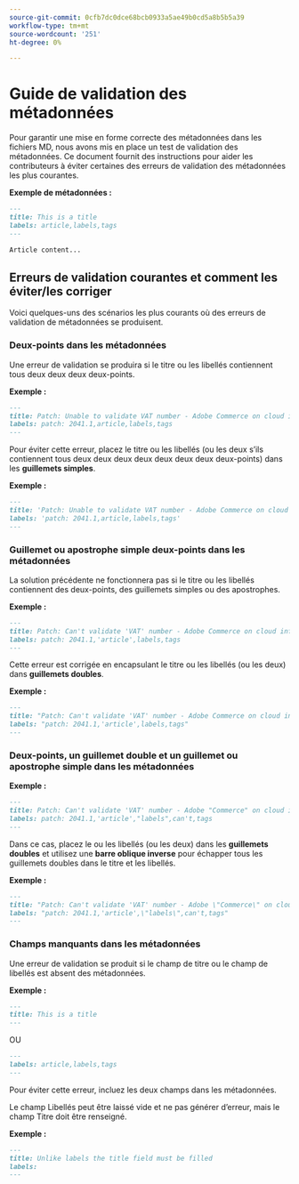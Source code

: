 ```yaml
---
source-git-commit: 0cfb7dc0dce68bcb0933a5ae49b0cd5a8b5b5a39
workflow-type: tm+mt
source-wordcount: '251'
ht-degree: 0%

---
```

# Guide de validation des métadonnées

Pour garantir une mise en forme correcte des métadonnées dans les fichiers MD, nous avons mis en place un test de validation des métadonnées. Ce document fournit des instructions pour aider les contributeurs à éviter certaines des erreurs de validation des métadonnées les plus courantes.

**Exemple de métadonnées :**

```markdown
---
title: This is a title
labels: article,labels,tags
---

Article content...
```

## Erreurs de validation courantes et comment les éviter/les corriger

Voici quelques-uns des scénarios les plus courants où des erreurs de validation de métadonnées se produisent.

### Deux-points dans les métadonnées

Une erreur de validation se produira si le titre ou les libellés contiennent tous deux deux deux deux-points.

**Exemple :**

```markdown
---
title: Patch: Unable to validate VAT number - Adobe Commerce on cloud infrastructure
labels: patch: 2041.1,article,labels,tags
---
```

Pour éviter cette erreur, placez le titre ou les libellés (ou les deux s’ils contiennent tous deux deux deux deux deux deux deux deux-points) dans les **guillemets simples**.

**Exemple :**

```markdown
---
title: 'Patch: Unable to validate VAT number - Adobe Commerce on cloud infrastructure'
labels: 'patch: 2041.1,article,labels,tags'
---
```

### Guillemet ou apostrophe simple deux-points dans les métadonnées

La solution précédente ne fonctionnera pas si le titre ou les libellés contiennent des deux-points, des guillemets simples ou des apostrophes.

**Exemple :**

```markdown
---
title: Patch: Can't validate 'VAT' number - Adobe Commerce on cloud infrastructure
labels: patch: 2041.1,'article',labels,tags
---
```

Cette erreur est corrigée en encapsulant le titre ou les libellés (ou les deux) dans **guillemets doubles**.

**Exemple :**

```markdown
---
title: "Patch: Can't validate 'VAT' number - Adobe Commerce on cloud infrastructure"
labels: "patch: 2041.1,'article',labels,tags"
---
```

### Deux-points, un guillemet double et un guillemet ou apostrophe simple dans les métadonnées

**Exemple :**

```markdown
---
title: Patch: Can't validate 'VAT' number - Adobe "Commerce" on cloud infrastructure
labels: patch: 2041.1,'article',"labels",can't,tags
---
```

Dans ce cas, placez le ou les libellés (ou les deux) dans les **guillemets doubles** et utilisez une **barre oblique inverse** pour échapper tous les guillemets doubles dans le titre et les libellés.

**Exemple :**

```markdown
---
title: "Patch: Can't validate 'VAT' number - Adobe \"Commerce\" on cloud infrastructure"
labels: "patch: 2041.1,'article',\"labels\",can't,tags"
---
```

### Champs manquants dans les métadonnées

Une erreur de validation se produit si le champ de titre ou le champ de libellés est absent des métadonnées.

**Exemple :**

```markdown
---
title: This is a title
---
```

OU

```markdown
---
labels: article,labels,tags
---
```

Pour éviter cette erreur, incluez les deux champs dans les métadonnées.

Le champ Libellés peut être laissé vide et ne pas générer d’erreur, mais le champ Titre doit être renseigné.

**Exemple :**

```markdown
---
title: Unlike labels the title field must be filled
labels:
---
```
